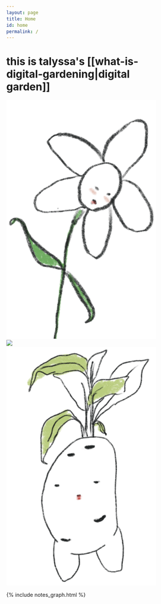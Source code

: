 ```yaml
---
layout: page
title: Home
id: home
permalink: /
---
```

<!DOCTYPE html>
<html>
<head>
<style>
* {
  box-sizing: border-box;
}

.column {
  float: left;
  width: 33.33%;
  padding: 5px;
}

/* Clearfix (clear floats) */
.row::after {
  content: "";
  clear: both;
  display: table;
}
</style>
</head>
<body>

# this is talyssa's [[what-is-digital-gardening|digital garden]] 

<div class="row">
  <div class="column">
    <img src="assets/index/index1.png" style="height:50%">
  </div>
  <div class="column">
    <img src="assets/index/index2.png" style="height:50%">
  </div>
  <div class="column">
    <img src="assets/index/index3.png" style="height:50%">
  </div>
</div>

{% include notes_graph.html %}


<style>
  .wrapper {
    max-width: 46em;
  }
</style>
